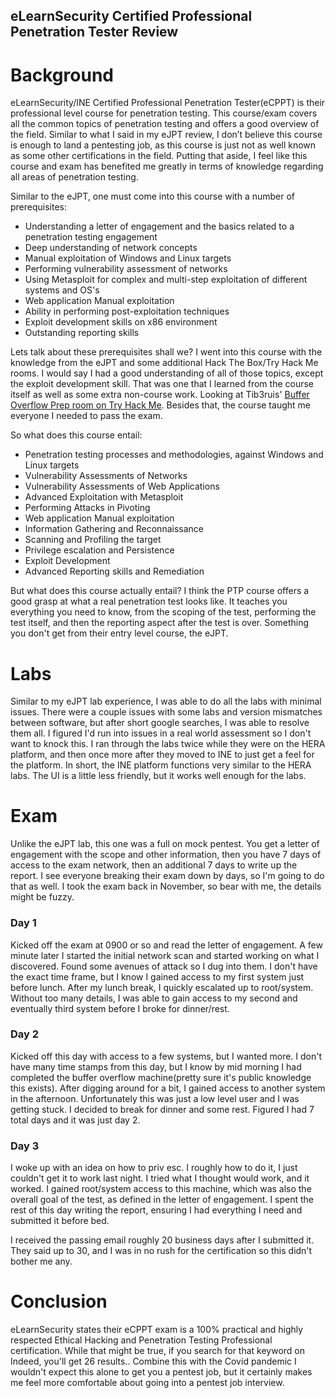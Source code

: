 ## eLearnSecurity Certified Professional Penetration Tester Review  

# Background  

eLearnSecurity/INE Certified Professional Penetration Tester(eCPPT) is their professional level course for penetration testing. This course/exam covers all the common topics of penetration testing and offers a good overview of the field. Similar to what I said in my eJPT review, I don’t believe this course is enough to land a pentesting job, as this course is just not as well known as some other certifications in the field. Putting that aside, I feel like this course and exam has benefited me greatly in terms of knowledge regarding all areas of penetration testing.  

Similar to the eJPT, one must come into this course with a number of prerequisites:  
  - Understanding a letter of engagement and the basics related to a penetration testing engagement
  - Deep understanding of network concepts
  - Manual exploitation of Windows and Linux targets
  - Performing vulnerability assessment of networks
  - Using Metasploit for complex and multi-step exploitation of different systems and OS's
  - Web application Manual exploitation
  - Ability in performing post-exploitation techniques
  - Exploit development skills on x86 environment
  - Outstanding reporting skills
  
Lets talk about these prerequisites shall we? I went into this course with the knowledge from the eJPT and some additional Hack The Box/Try Hack Me rooms.  I would say I had a good understanding of all of those topics, except the exploit development skill.  That was one that I learned from the course itself as well as some extra non-course work.  Looking at Tib3ruis' [Buffer Overflow Prep room on Try Hack Me](https://tryhackme.com/room/bufferoverflowprep).  Besides that, the course taught me everyone I needed to pass the exam.

So what does this course entail:
  - Penetration testing processes and methodologies, against Windows and Linux targets
  - Vulnerability Assessments of Networks
  - Vulnerability Assessments of Web Applications
  - Advanced Exploitation with Metasploit
  - Performing Attacks in Pivoting
  - Web application Manual exploitation
  - Information Gathering and Reconnaissance
  - Scanning and Profiling the target
  - Privilege escalation and Persistence
  - Exploit Development
  - Advanced Reporting skills and Remediation
  
But what does this course actually entail?  I think the PTP course offers a good grasp at what a real penetration test looks like.  It teaches you everything you need to know, from the scoping of the test, performing the test itself, and then the reporting aspect after the test is over.  Something you don't get from their entry level course, the eJPT.

# Labs  
Similar to my eJPT lab experience, I was able to do all the labs with minimal issues.  There were a couple issues with some labs and version mismatches between software, but after short google searches, I was able to resolve them all.  I figured I'd run into issues in a real world assessment so I don't want to knock this.  I ran through the labs twice while they were on the HERA platform, and then once more after they moved to INE to just get a feel for the platform. In short, the INE platform functions very similar to the HERA labs.  The UI is a little less friendly, but it works well enough for the labs.

# Exam  
Unlike the eJPT lab, this one was a full on mock pentest.  You get a letter of engagement with the scope and other information, then you have 7 days of access to the exam network, then an additional 7 days to write up the report.  I see everyone breaking their exam down by days, so I'm going to do that as well.  I took the exam back in November, so bear with me, the details might be fuzzy.

### Day 1  
Kicked off the exam at 0900 or so and read the letter of engagement.  A few minute later I started the initial network scan and started working on what I discovered.  Found some avenues of attack so I dug into them.  I don't have the exact time frame, but I know I gained access to my first system just before lunch.  After my lunch break, I quickly escalated up to root/system.  Without too many details, I was able to gain access to my second and eventually third system before I broke for dinner/rest.

### Day 2  
Kicked off this day with access to a few systems, but I wanted more.  I don't have many time stamps from this day, but I know by mid morning I had completed the buffer overflow machine(pretty sure it's public knowledge this exists).  After digging around for a bit, I gained access to another system in the afternoon.  Unfortunately this was just a low level user and I was getting stuck.  I decided to break for dinner and some rest.  Figured I had 7 total days and it was just day 2.

### Day 3
I woke up with an idea on how to priv esc.  I roughly how to do it, I just couldn't get it to work last night.  I tried what I thought would work, and it worked.  I gained root/system access to this machine, which was also the overall goal of the test, as defined in the letter of engagement.  I spent the rest of this day writing the report, ensuring I had everything I need and submitted it before bed.

I received the passing email roughly 20 business days after I submitted it.  They said up to 30, and I was in no rush for the certification so this didn't bother me any.

# Conclusion

eLearnSecurity states their eCPPT exam is a 100% practical and highly respected Ethical Hacking and Penetration Testing Professional certification.  While that might be true, if you search for that keyword on Indeed, you'll get 26 results.. Combine this with the Covid pandemic I wouldn't expect this alone to get you a pentest job, but it certainly makes me feel more comfortable about going into a pentest job interview.
